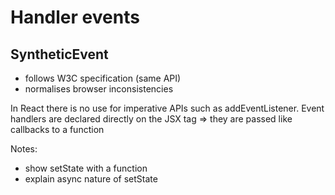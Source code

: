 <!-- .slide:-->

# Handler events

## SyntheticEvent
* follows W3C specification (same API)
* normalises browser inconsistencies

In React there is no use for imperative APIs such as addEventListener.
Event handlers are declared directly on the JSX tag
=> they are passed like callbacks to a function

Notes:
- show setState with a function
- explain async nature of setState

